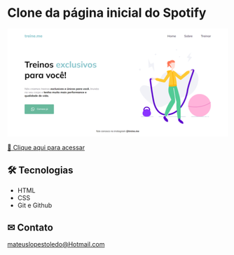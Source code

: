 # Clone da página inicial do Spotify

![preview](./.Github/Telainicial.png)

[🔗 Clique aqui para acessar](kbrlps)

## 🛠 Tecnologias 

- HTML
- CSS
- Git e Github

## ✉ Contato

mateuslopestoledo@Hotmail.com


